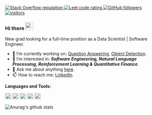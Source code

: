 <p align="left">
  <a href="https://stackoverflow.com/users/8248523/dimitri-k-sifoua">
    <img alt="Stack Overflow reputation" src="https://stackoverflow-badge.vercel.app/?userID=8248523">
  </a>
  <a href="https://leetcode.com/dksifoua/">
    <img src="https://cp-logo.vercel.app/leetcode/dksifoua" alt="Leet code rating" />
  </a>
  <a href="https://github.com/dksifoua?tab=followers">
    <img alt="GitHub followers" src="https://img.shields.io/github/followers/dksifoua?color=green&logo=github">
  </a>
  <a href="https://github.com/dksifoua/">
    <img src="https://komarev.com/ghpvc/?username=dksifoua" alt="visitors" />
  </a>
</p>

### Hi there <img src="https://media.giphy.com/media/hvRJCLFzcasrR4ia7z/giphy.gif" width="25px">

New grad looking for a full-time position as a Data Scientist | Software Engineer.

- 🔭 I’m currently working on: [Question Answering](https://github.com/dksifoua/Question-Answering), [Object Detection](https://github.com/dksifoua/Object-Detection).
- 🌱 I’m interested in: ***Software Engineering, Natural Language Processing, Reinforcement Learning & Quantitative Finance***.
- 💬 Ask me about anything [here](https://github.com/dksifoua/dksifoua/issues).
- 📫 How to reach me: [LinkedIn](https://linkedin.com/in/dksifoua).

**Languages and Tools:**  

<code><img height="20" src="https://github.com/valohai/ml-logos/blob/master/scikit-learn.svg"></code>
<code><img height="20" src="https://github.com/valohai/ml-logos/blob/master/keras-text.svg"></code>
<code><img height="20" src="https://github.com/valohai/ml-logos/blob/master/tensorflow-layout.svg"></code>
<code><img height="20" src="https://github.com/valohai/ml-logos/blob/master/pytorch.svg"></code>
<code><img height="20" src="https://github.com/valohai/ml-logos/blob/master/spark.svg"></code>

![Anurag's github stats](https://github-readme-stats.vercel.app/api?username=dksifoua&show_icons=true)
